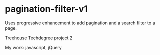 # pagination-filter-v1

Uses progressive enhancement to add pagination and a search filter to a page.


Treehouse Techdegree project 2

My work: javascript, jQuery
